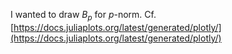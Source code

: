 






I wanted to draw $B_p$ for $p$-norm.
Cf. [https://docs.juliaplots.org/latest/generated/plotly/](https://docs.juliaplots.org/latest/generated/plotly/)





